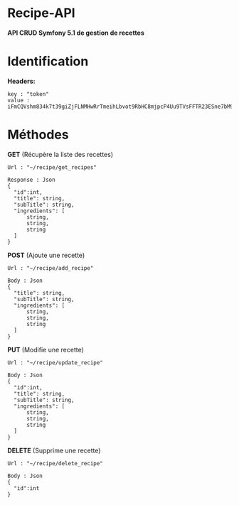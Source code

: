 # Recipe-API

<strong>API CRUD Symfony 5.1 de gestion de recettes</strong>

# <strong>Identification <br></strong>
<strong>Headers:</strong><br>
    
    key : "token"
    value : iFmCQVshm834k7t39giZjFLNMHwRrTmeihLbvot9RbHC8mjpcP4Uu9TVsFFTR23ESne7bM9zqTk9DWmDrtJuDqLBbfiiLZXRgbYvxac2px3QNEcRNRsQNBdKYqBkzGrg

# <strong>Méthodes</strong><br>
  <strong>GET</strong> (Récupère la liste des recettes)<br>
  
  
    Url : "~/recipe/get_recipes"
    
    Response : Json
    {
      "id":int,    
      "title": string,
      "subTitle": string, 
      "ingredients": [
          string,
          string,
          string
      ]
    }
    
  <strong>POST</strong> (Ajoute une recette)<br>
  
  
    Url : "~/recipe/add_recipe"
    
    Body : Json
    {
      "title": string,
      "subTitle": string, 
      "ingredients": [
          string,
          string,
          string
      ]
    } 
    
  <strong>PUT</strong> (Modifie une recette)<br>
  
  
    Url : "~/recipe/update_recipe"
    
    Body : Json
    {
      "id":int,    
      "title": string,
      "subTitle": string, 
      "ingredients": [
          string,
          string,
          string
      ]
    }    
  

  <strong>DELETE</strong> (Supprime une recette)<br>
  
  
    Url : "~/recipe/delete_recipe"
    
    Body : Json
    {
      "id":int   
    } 
 
  
